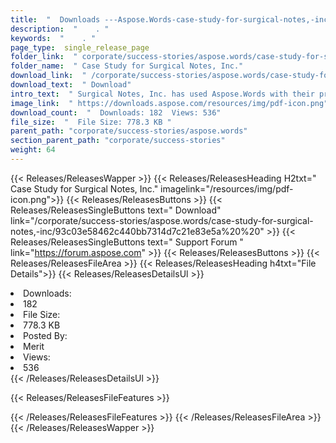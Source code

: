 ```yaml
---
title:  "  Downloads ---Aspose.Words-case-study-for-surgical-notes,-inc . " 
description:  "    . " 
keywords:  "    . " 
page_type:  single_release_page
folder_link:  " corporate/success-stories/aspose.words/case-study-for-surgical-notes,-inc/"
folder_name:  " Case Study for Surgical Notes, Inc."
download_link:  " /corporate/success-stories/aspose.words/case-study-for-surgical-notes,-inc/93c03e58462c440bb7314d7c21e83e5a"
download_text:  " Download"
intro_text:  " Surgical Notes, Inc. has used Aspose.Words with their product, VMR Express to so..."
image_link:  " https://downloads.aspose.com/resources/img/pdf-icon.png"
download_count:  "  Downloads: 182  Views: 536"
file_size:  "  File Size: 778.3 KB "
parent_path: "corporate/success-stories/aspose.words"
section_parent_path: "corporate/success-stories"
weight: 64 
---
```


{{< Releases/ReleasesWapper >}}
  {{< Releases/ReleasesHeading H2txt=" Case Study for Surgical Notes, Inc." imagelink="/resources/img/pdf-icon.png">}}
  {{< Releases/ReleasesButtons >}}
    {{< Releases/ReleasesSingleButtons text=" Download" link="/corporate/success-stories/aspose.words/case-study-for-surgical-notes,-inc/93c03e58462c440bb7314d7c21e83e5a%20%20" >}}
    {{< Releases/ReleasesSingleButtons text=" Support Forum " link="https://forum.aspose.com" >}}
  {{< Releases/ReleasesButtons >}}
  {{< Releases/ReleasesFileArea >}}
    {{< Releases/ReleasesHeading h4txt="File Details">}}
    {{< Releases/ReleasesDetailsUl >}}
             <li>Downloads:</li><li>182</li><li>File Size:</li><li>778.3 KB</li><li>Posted By:</li><li>Merit</li><li>Views:</li><li>536</li>
    {{< /Releases/ReleasesDetailsUl >}}

  {{< Releases/ReleasesFileFeatures >}}
      
  {{< /Releases/ReleasesFileFeatures >}}
 {{< /Releases/ReleasesFileArea >}}
{{< /Releases/ReleasesWapper >}}


